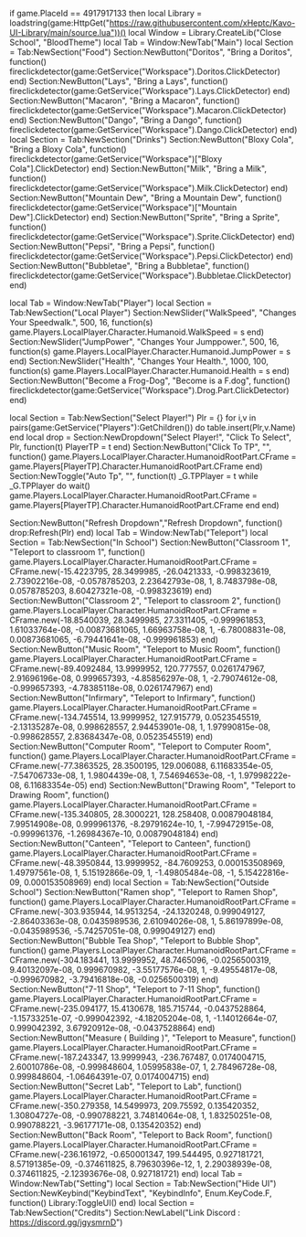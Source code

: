 if game.PlaceId == 4917917133 then
local Library = loadstring(game:HttpGet("https://raw.githubusercontent.com/xHeptc/Kavo-UI-Library/main/source.lua"))()
local Window = Library.CreateLib("Close School", "BloodTheme")
local Tab = Window:NewTab("Main")
local Section = Tab:NewSection("Food")
Section:NewButton("Doritos", "Bring a Doritos", function()
    fireclickdetector(game:GetService("Workspace").Doritos.ClickDetector)
end)
Section:NewButton("Lays", "Bring a Lays", function()
    fireclickdetector(game:GetService("Workspace").Lays.ClickDetector)
end)
Section:NewButton("Macaron", "Bring a Macaron", function()
    fireclickdetector(game:GetService("Workspace").Macaron.ClickDetector)
end)
Section:NewButton("Dango", "Bring a Dango", function()
    fireclickdetector(game:GetService("Workspace").Dango.ClickDetector)
end)
local Section = Tab:NewSection("Drinks")
Section:NewButton("Bloxy Cola", "Bring a Bloxy Cola", function()
    fireclickdetector(game:GetService("Workspace")["Bloxy Cola"].ClickDetector)
end)
Section:NewButton("Milk", "Bring a Milk", function()
    fireclickdetector(game:GetService("Workspace").Milk.ClickDetector)
end)
Section:NewButton("Mountain Dew", "Bring a Mountain Dew", function()
    fireclickdetector(game:GetService("Workspace")["Mountain Dew"].ClickDetector)
end)
Section:NewButton("Sprite", "Bring a Sprite", function()
    fireclickdetector(game:GetService("Workspace").Sprite.ClickDetector)
end)
Section:NewButton("Pepsi", "Bring a Pepsi", function()
    fireclickdetector(game:GetService("Workspace").Pepsi.ClickDetector)
end)
Section:NewButton("Bubbletae", "Bring a Bubbletae", function()
    fireclickdetector(game:GetService("Workspace").Bubbletae.ClickDetector)
end)


local Tab = Window:NewTab("Player")
local Section = Tab:NewSection("Local Player")
Section:NewSlider("WalkSpeed", "Changes Your Speedwalk.", 500, 16, function(s)
    game.Players.LocalPlayer.Character.Humanoid.WalkSpeed = s
end)
Section:NewSlider("JumpPower", "Changes Your Jumppower.", 500, 16, function(s)
    game.Players.LocalPlayer.Character.Humanoid.JumpPower = s
end)
Section:NewSlider("Health", "Changes Your Health.", 1000, 100, function(s)
    game.Players.LocalPlayer.Character.Humanoid.Health = s
end)
Section:NewButton("Become a Frog-Dog", "Become is a F.dog", function()
fireclickdetector(game:GetService("Workspace").Drog.Part.ClickDetector)
end)

local Section = Tab:NewSection("Select Player!")
Plr = {}
for i,v in pairs(game:GetService("Players"):GetChildren()) do
    table.insert(Plr,v.Name) 
end
local drop = Section:NewDropdown("Select Player!", "Click To Select", Plr, function(t)
   PlayerTP = t
end)
Section:NewButton("Click To TP", "", function()
    game.Players.LocalPlayer.Character.HumanoidRootPart.CFrame = game.Players[PlayerTP].Character.HumanoidRootPart.CFrame
end)
Section:NewToggle("Auto Tp", "", function(t)
_G.TPPlayer = t
while _G.TPPlayer do wait()
game.Players.LocalPlayer.Character.HumanoidRootPart.CFrame = game.Players[PlayerTP].Character.HumanoidRootPart.CFrame
end
end)

Section:NewButton("Refresh Dropdown","Refresh Dropdown", function()
  drop:Refresh(Plr)
end)
local Tab = Window:NewTab("Teleport")
local Section = Tab:NewSection("In School")
Section:NewButton("Classroom 1", "Teleport to classroom 1", function()
    game.Players.LocalPlayer.Character.HumanoidRootPart.CFrame = CFrame.new(-15.4223795, 28.3499985, -26.0421333, -0.998323619, 2.73902216e-08, -0.0578785203, 2.23642793e-08, 1, 8.7483798e-08, 0.0578785203, 8.60427321e-08, -0.998323619)
end)
Section:NewButton("Classroom 2", "Teleport to classroom 2", function()
    game.Players.LocalPlayer.Character.HumanoidRootPart.CFrame = CFrame.new(-18.8540039, 28.3499985, 27.3311405, -0.999961853, 1.61033764e-08, -0.00873681065, 1.66963758e-08, 1, -6.78008831e-08, 0.00873681065, -6.79441641e-08, -0.999961853)
end)
Section:NewButton("Music Room", "Teleport to Music Room", function()
    game.Players.LocalPlayer.Character.HumanoidRootPart.CFrame = CFrame.new(-89.4092484, 13.9999952, 120.777557, 0.0261747967, 2.91696196e-08, 0.999657393, -4.85856297e-08, 1, -2.79074612e-08, -0.999657393, -4.78385118e-08, 0.0261747967)
end)
Section:NewButton("Infirmary", "Teleport to Infirmary", function()
    game.Players.LocalPlayer.Character.HumanoidRootPart.CFrame = CFrame.new(-134.745514, 13.9999952, 127.915779, 0.0523545519, -2.13135287e-08, 0.998628557, 2.94453901e-08, 1, 1.97990815e-08, -0.998628557, 2.83684347e-08, 0.0523545519)
end)
Section:NewButton("Computer Room", "Teleport to Computer Room", function()
    game.Players.LocalPlayer.Character.HumanoidRootPart.CFrame = CFrame.new(-77.3863525, 28.3500195, 129.006088, 6.11683354e-05, -7.54706733e-08, 1, 1.9804439e-08, 1, 7.54694653e-08, -1, 1.97998222e-08, 6.11683354e-05)
end)
Section:NewButton("Drawing Room", "Teleport to Drawing Room", function()
    game.Players.LocalPlayer.Character.HumanoidRootPart.CFrame = CFrame.new(-135.340805, 28.3000221, 128.258408, 0.00879048184, 7.99514908e-08, 0.999961376, -8.29791624e-10, 1, -7.99472915e-08, -0.999961376, -1.26984367e-10, 0.00879048184)
end)
Section:NewButton("Canteen", "Teleport to Canteen", function()
    game.Players.LocalPlayer.Character.HumanoidRootPart.CFrame = CFrame.new(-48.3950844, 13.9999952, -84.7609253, 0.000153508969, 1.49797561e-08, 1, 5.15192866e-09, 1, -1.49805484e-08, -1, 5.15422816e-09, 0.000153508969)
end)
local Section = Tab:NewSection("Outside School")
Section:NewButton("Ramen shop", "Teleport to Ramen Shop", function()
    game.Players.LocalPlayer.Character.HumanoidRootPart.CFrame = CFrame.new(-303.935944, 14.9513254, -24.1320248, 0.999049127, -2.86403363e-08, 0.0435989536, 2.61094026e-08, 1, 5.86197899e-08, -0.0435989536, -5.74257051e-08, 0.999049127)
end)
Section:NewButton("Bubble Tea Shop", "Teleport to Bubble Shop", function()
    game.Players.LocalPlayer.Character.HumanoidRootPart.CFrame = CFrame.new(-304.183441, 13.9999952, 48.7465096, -0.0256500319, 9.40132097e-08, 0.999670982, -3.55177576e-08, 1, -9.49554817e-08, -0.999670982, -3.79416818e-08, -0.0256500319)
end)
Section:NewButton("7-11 Shop", "Teleport to 7-11 Shop", function()
    game.Players.LocalPlayer.Character.HumanoidRootPart.CFrame = CFrame.new(-235.094177, 15.4130678, 185.715744, -0.0437528864, -1.15733251e-07, -0.999042392, -4.18205204e-08, 1, -1.14012664e-07, 0.999042392, 3.67920912e-08, -0.0437528864)
end)
Section:NewButton("Measure ( Building )", "Teleport to Measure", function()
    game.Players.LocalPlayer.Character.HumanoidRootPart.CFrame = CFrame.new(-187.243347, 13.9999943, -236.767487, 0.0174004715, 2.60010786e-08, -0.999848604, 1.05995838e-07, 1, 2.78496728e-08, 0.999848604, -1.06464391e-07, 0.0174004715)
end)
Section:NewButton("Secret Lab", "Teleport to Lab", function()
    game.Players.LocalPlayer.Character.HumanoidRootPart.CFrame = CFrame.new(-350.279358, 14.5499973, 209.75592, 0.135420352, 1.30804727e-08, -0.990788221, 3.74814064e-08, 1, 1.83250251e-08, 0.990788221, -3.96177171e-08, 0.135420352)
end)
Section:NewButton("Back Room", "Teleport to Back Room", function()
    game.Players.LocalPlayer.Character.HumanoidRootPart.CFrame = CFrame.new(-236.161972, -0.650001347, 199.544495, 0.927181721, 8.57191385e-09, -0.374611825, 8.79630396e-12, 1, 2.29038939e-08, 0.374611825, -2.12393676e-08, 0.927181721)
end)
local Tab = Window:NewTab("Setting")
local Section = Tab:NewSection("Hide UI")
Section:NewKeybind("KeybindText", "KeybindInfo", Enum.KeyCode.F, function()
	Library:ToggleUI()
end)
local Section = Tab:NewSection("Credits")
Section:NewLabel("Link Discord : https://discord.gg/jgysmrnD")
